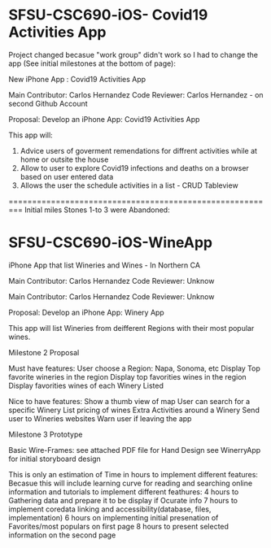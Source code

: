 # SFSU-CSC690-iOS- Covid19 Activities App


Project changed becasue "work group" didn't work so I had to change the app (See initial milestones at the bottom of page):

New iPhone App : Covid19 Activities App

Main Contributor: Carlos Hernandez
Code Reviewer: Carlos Hernandez - on second Github Account

Proposal: Develop an iPhone App: Covid19 Activities App

This app will:
1) Advice users of goverment remendations for diffrent activities while at home or outsite the house
2) Allow to user to explore Covid19 infections and deaths on a browser based on user entered data
3) Allows the user the schedule activities in a list - CRUD Tableview











=========================================================
Initial miles Stones 1-to 3 were Abandoned:


# SFSU-CSC690-iOS-WineApp
iPhone App that list Wineries and Wines - In Northern CA

Main Contributor: Carlos Hernandez
Code Reviewer: Unknow

Main Contributor: Carlos Hernandez Code Reviewer: Unknow

Proposal: Develop an iPhone App: Winery App

This app will list Wineries from deifferent Regions with their most popular wines.

Milestone 2 Proposal 

Must have features: 
    User choose a Region: Napa, Sonoma, etc 
    Display Top favorite wineries in the region 
    Display top favorities wines in the region 
    Display favorities wines of each Winery Listed     

Nice to have features: 
    Show a thumb view of map
    User can search for a specific Winery
    List pricing of wines 
    Extra Activities around a Winery 
    Send user to Wineries websites 
    Warn user if leaving the app

Milestone 3 Prototype

Basic Wire-Frames:
see attached PDF file for Hand Design
see WinerryApp for initial storyboard design

This is only an estimation of Time in hours to implement different features:
Becasue this will include learning curve for reading and searching online information and tutorials to implement different feathures:
4   hours to Gathering data and prepare it to be display if Ocurate info 
7   hours to implement coredata linking and accessibility(database, files, implementation)
6 hours on implementing initial presenation of Favorites/most populars on first page
8 hours to present selected information on the second page

